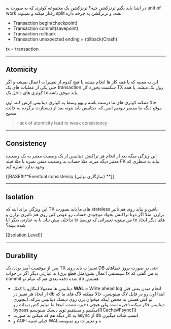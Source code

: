 در ابتدا باید بگیم ترنزکشن چیه؟ ترنزکشن یک مجموعه کوئری که به صورت یه unit of work رفتار میکنه و نمیتونه split بشه. و ترنزکشن یه چرخه داره
- Transaction begin(checkpoint)
- Transaction commit(savepoint)
- Transaction rollback
- Transaction unexpected ending = rollback(Crash)

tx = transaction

---
## Atomicity

این به معنیه که یا همه کار ها انجام میشه یا هیچ کدوم از تغیییرات اعمال نمیشه و اگر حتی یکی از عملیات های یک transaction شکست بخوره کل TX رول بک میشه. یا همه کوئری های داخل یک tx باید موفق باشه.

حالا ممکنه کوئری های ما درست باشه و یهو وسط یه کوئری دیتابیس کرش کنه. اون موقع دیگه ما مقصر نبودیم اصن که. دیتابیس باید بتونه بعد از زیستازت برگرده به حالت صحیح

> lack of atomicity lead to weak consistency

---
## Consistency
این ویژگی میگه بعد از انجام هر تراکنش دیتابیس از یک وضعیت معتبر به یک وضعیت معتبر دیگه میره. مثلا حساب به وضعیت منفی نمیره یا مثلا فیلد FK نباید به سطری که وجود ندارد اشاره کند

[[BASE#ا**Eventual consistency (سازگاری نهایی) **]]

---
## Isolation
این ویژگی برای اینه که TX های ما باید بصورت stateless باشن و نباید روی هم تاثیر بزارن. مثلا اگر دوتا تراکنش بخواد موجودی حساب رو عوض کنن روی هم تاثیری نزارن و تداخلی پیش نیاد. یا به عبارتی دیگر ایا tx من میتونه تغییراتی که توسط tx های دیگر ایجاد شده ببینه؟

[[Isolation Level]]

---
## Durability
پس از موفقیت آمیز بودن یک TX تغییرات باید روی ‌DB حتی در صورت  بروز خطاهای سیستمی اعمال بشن(مثل قطع برق)
به عبارتی دیگر اگر در جواب tx به من گفتی که commit شده دفعه بعدی هم که میام تو db هستش
- دیتابیس ها معمولا اینکارو با کمک **WAL** = Write ahead log انجام میدن یعنی قبل از ایجاد هر تغییر در db ابتدا اون رو در فایل لاگ مینویسن. حالا ممکنه لاگ های ما که تو کش هستن به محض اینکه میخوان برن روی دیسک دیتابیس بترکه. اینجوری دیتابیس فکر میکنه ذخیره شده ولی هیچی ذخیره نشده. اینجا ما میایم کش دیفات رو bypass میکنیم و مستقیم توی دیسک مینویسم([[Cache#Fsync]])
- یه کار دیگه هم که میکنن به صورت async از db انسپ شات میگیرن
- و AOF: خیلی شبیه WALه و تغییرات رو مینویسه